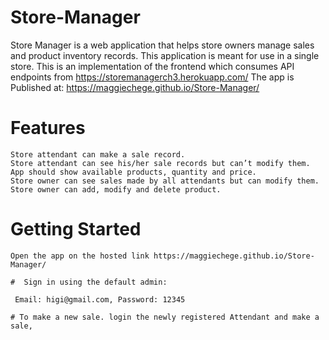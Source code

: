 # Store-Manager
Store Manager is a web application that helps store owners manage sales and product inventory records. This application is meant for use in a single store.
This is an implementation of the frontend which consumes API endpoints from https://storemanagerch3.herokuapp.com/
The app is Published at: https://maggiechege.github.io/Store-Manager/
# Features

    Store attendant can make a sale record.
    Store attendant can see his/her sale records but can’t modify them.
    App should show available products, quantity and price.
    Store owner can see sales made by all attendants but can modify them.
    Store owner can add, modify and delete product.

# Getting Started

    Open the app on the hosted link https://maggiechege.github.io/Store-Manager/

    #  Sign in using the default admin:

     Email: higi@gmail.com, Password: 12345

    # To make a new sale. login the newly registered Attendant and make a sale,
   